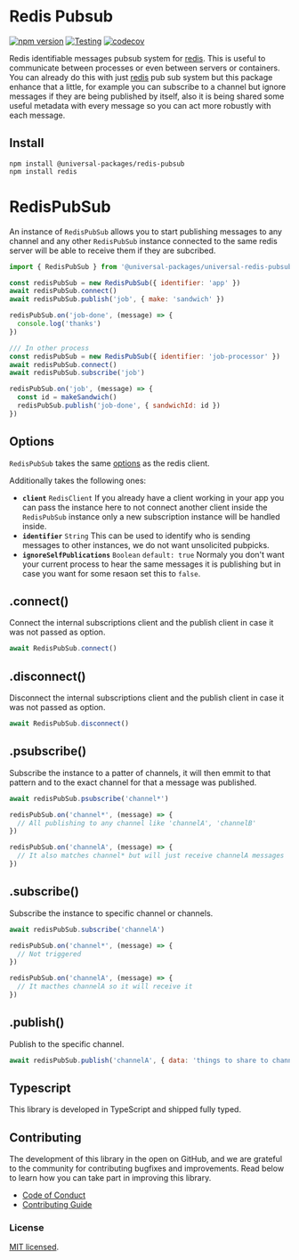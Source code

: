 # Redis Pubsub

[![npm version](https://badge.fury.io/js/@universal-packages%2Fredis-pubsub.svg)](https://www.npmjs.com/package/@universal-packages/redis-pubsub)
[![Testing](https://github.com/universal-packages/universal-redis-pubsub/actions/workflows/testing.yml/badge.svg)](https://github.com/universal-packages/universal-redis-pubsub/actions/workflows/testing.yml)
[![codecov](https://codecov.io/gh/universal-packages/universal-redis-pubsub/branch/main/graph/badge.svg?token=CXPJSN8IGL)](https://codecov.io/gh/universal-packages/universal-redis-pubsub)

Redis identifiable messages pubsub system for [redis](https://github.com/redis/node-redis). This is useful to communicate between processes or even between servers or containers. You can already do this with just [redis](https://github.com/redis/node-redis) pub sub system but this package enhance that a little, for example you can subscribe to a channel but ignore messages if they are being published by itself, also it is being shared some useful metadata with every message so you can act more robustly with each message.

## Install

```shell
npm install @universal-packages/redis-pubsub
npm install redis
```

# RedisPubSub

An instance of `RedisPubSub` allows you to start publishing messages to any channel and any other `RedisPubSub` instance connected to the same redis server will be able to receive them if they are subcribed.

```js
import { RedisPubSub } from '@universal-packages/universal-redis-pubsub'

const redisPubSub = new RedisPubSub({ identifier: 'app' })
await redisPubSub.connect()
await redisPubSub.publish('job', { make: 'sandwich' })

redisPubSub.on('job-done', (message) => {
  console.log('thanks')
})

/// In other process
const redisPubSub = new RedisPubSub({ identifier: 'job-processor' })
await redisPubSub.connect()
await redisPubSub.subscribe('job')

redisPubSub.on('job', (message) => {
  const id = makeSandwich()
  redisPubSub.publish('job-done', { sandwichId: id })
})
```

## Options

`RedisPubSub` takes the same [options](https://github.com/redis/node-redis/blob/master/docs/client-configuration.md) as the redis client.

Additionally takes the following ones:

- **`client`** `RedisClient`
  If you already have a client working in your app you can pass the instance here to not connect another client inside the `RedisPubSub` instance only a new subscription instance will be handled inside.
- **`identifier`** `String`
  This can be used to identify who is sending messages to other instances, we do not want unsolicited pubpicks.
- **`ignoreSelfPublications`** `Boolean` `default: true`
  Normaly you don't want your current process to hear the same messages it is publishing but in case you want for some resaon set this to `false`.

## .connect()

Connect the internal subscriptions client and the publish client in case it was not passed as option.

```js
await RedisPubSub.connect()
```

## .disconnect()

Disconnect the internal subscriptions client and the publish client in case it was not passed as option.

```js
await RedisPubSub.disconnect()
```

## .psubscribe()

Subscribe the instance to a patter of channels, it will then emmit to that pattern and to the exact channel for that a message was published.

```js
await redisPubSub.psubscribe('channel*')

redisPubSub.on('channel*', (message) => {
  // All publishing to any channel like 'channelA', 'channelB'
})

redisPubSub.on('channelA', (message) => {
  // It also matches channel* but will just receive channelA messages
})
```

## .subscribe()

Subscribe the instance to specific channel or channels.

```js
await redisPubSub.subscribe('channelA')

redisPubSub.on('channel*', (message) => {
  // Not triggered
})

redisPubSub.on('channelA', (message) => {
  // It macthes channelA so it will receive it
})
```

## .publish()

Publish to the specific channel.

```js
await redisPubSub.publish('channelA', { data: 'things to share to channel A' })
```

## Typescript

This library is developed in TypeScript and shipped fully typed.

## Contributing

The development of this library in the open on GitHub, and we are grateful to the community for contributing bugfixes and improvements. Read below to learn how you can take part in improving this library.

- [Code of Conduct](./CODE_OF_CONDUCT.md)
- [Contributing Guide](./CONTRIBUTING.md)

### License

[MIT licensed](./LICENSE).
